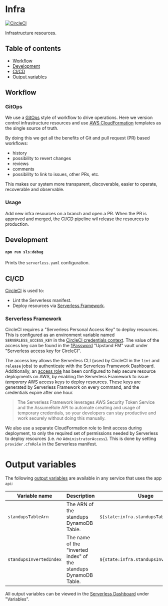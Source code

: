 # Infra

[![CircleCI](https://circleci.com/gh/upstandfm/infra.svg?style=svg)](https://circleci.com/gh/upstandfm/infra)

Infrastructure resources.

## Table of contents

- [Workflow](#workflow)
- [Development](#development)
- [CI/CD](#cicd)
- [Output variables](#output-variables)

## Workflow

### GitOps

We use a [GitOps](https://github.com/danillouz/gitops-manifesto) style of workflow to drive operations. Here we version control infrastructure resources and use [AWS CloudFormation](https://aws.amazon.com/cloudformation/) templates as the single source of truth.

By doing this we get all the benefits of Git and pull request (PR) based workflows:

- history
- possibility to revert changes
- reviews
- comments
- possibility to link to issues, other PRs, etc.

This makes our system more transparent, discoverable, easier to operate, recoverable and observable.

### Usage

Add new infra resources on a branch and open a PR. When the PR is approved and merged, the CI/CD pipeline wil release the resources to production.

## Development

#### `npm run sls:debug`

Prints the `serverless.yaml` configuration.

## CI/CD

[CircleCI](https://circleci.com/gh/organizations/upstandfm) is used to:

- Lint the Serverless manifest.
- Deploy resources via [Serverless Framework](https://serverless.com).

### Serverless Framework

CircleCI requires a "Serverless Personal Access Key" to deploy resources. This is configured as an environment variable named `SERVERLESS_ACCESS_KEY` in the [CircleCI credentials context](https://circleci.com/gh/organizations/upstandfm/settings#contexts/400c57df-2f9a-46e3-88d8-dd598b88fd19).
The value of the access key can be found in the [1Password](https://1password.com/) "Upstand FM" vault under "Serverless access key for CircleCI".

The access key allows the Serverless CLI (used by CircleCI in the `lint` and `release` jobs) to authenticate with the Serverless Framework Dashboard.<br/>
Additionally, an [access role](https://serverless.com/framework/docs/dashboard/access-roles/) has been configured to help secure resource deployments on AWS, by enabling the Serverless Framework to issue _temporary_ AWS access keys to deploy resources. These keys are generated by Serverless Framework on every command, and the credentials expire after one hour.

> The Serverless Framework leverages AWS Security Token Service and the AssumeRole API to automate creating and usage of temporary credentials, so your developers can stay productive and work securely without doing this manually.

We also use a separate CloudFormation role to limit access during deployment, to only the required set of permissions needed by Serverless to deploy resources (i.e. _no_ `AdministratorAccess`). This is done by setting `provider.cfnRole` in the Serverless manifest.

# Output variables

The following [output variables](https://serverless.com/framework/docs/dashboard/output-variables/) are available in any service that uses the app `api`:

| Variable name           | Description                                                      | Usage                                  |
| ----------------------- | ---------------------------------------------------------------- | -------------------------------------- |
| `standupsTableArn`      | The ARN of the standups DynamoDB Table.                          | `${state:infra.standupsTableArn}`      |
| `standupsInvertedIndex` | The name of the "inverted index" of the standups DynamoDB Table. | `${state:infra.standupsInvertedIndex}` |

All output variables can be viewed in the [Serverless Dashboard](https://dashboard.serverless.com/tenants/upstandfm/applications/api/services/infra/stage/prod/region/eu-central-1#service-overview=overview) under "Variables".
